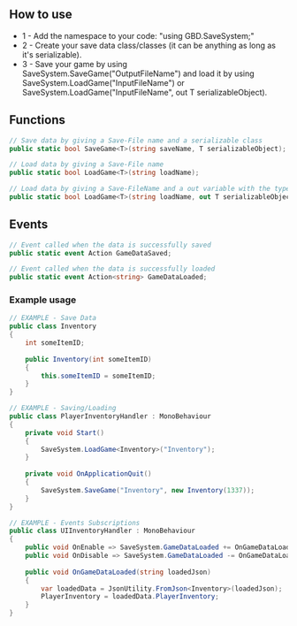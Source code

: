 ## How to use
* 1 - Add the namespace to your code: "using GBD.SaveSystem;"  
* 2 - Create your save data class/classes (it can be anything as long as it's serializable).  
* 3 - Save your game by using SaveSystem.SaveGame<T>("OutputFileName") and load it by using SaveSystem.LoadGame<T>("InputFileName") or SaveSystem.LoadGame("InputFileName", out T serializableObject).  
  
## Functions
```cs
// Save data by giving a Save-File name and a serializable class
public static bool SaveGame<T>(string saveName, T serializableObject);

// Load data by giving a Save-File name
public static bool LoadGame<T>(string loadName);

// Load data by giving a Save-FileName and a out variable with the type of your serializable class
public static bool LoadGame<T>(string loadName, out T serializableObject);
```  
  
## Events
```cs
// Event called when the data is successfully saved
public static event Action GameDataSaved;

// Event called when the data is successfully loaded
public static event Action<string> GameDataLoaded;
```  
  
### Example usage
```cs
// EXAMPLE - Save Data
public class Inventory
{
	int someItemID;
	
	public Inventory(int someItemID)
	{
		this.someItemID = someItemID;
	}
}

// EXAMPLE - Saving/Loading
public class PlayerInventoryHandler : MonoBehaviour
{
	private void Start()
	{
		SaveSystem.LoadGame<Inventory>("Inventory");
	}
	
	private void OnApplicationQuit()
	{
		SaveSystem.SaveGame("Inventory", new Inventory(1337));
	}
}

// EXAMPLE - Events Subscriptions
public class UIInventoryHandler : MonoBehaviour
{
	public void OnEnable => SaveSystem.GameDataLoaded += OnGameDataLoaded;
	public void OnDisable => SaveSystem.GameDataLoaded -= OnGameDataLoaded;
	
	public void OnGameDataLoaded(string loadedJson)
	{
		var loadedData = JsonUtility.FromJson<Inventory>(loadedJson);
		PlayerInventory = loadedData.PlayerInventory;
	}
}
```  
